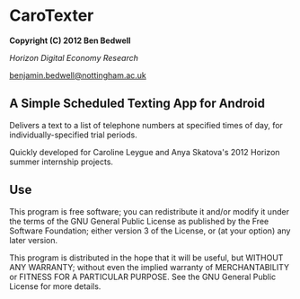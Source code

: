 CaroTexter
==============

**Copyright (C) 2012 Ben Bedwell**

*Horizon Digital Economy Research*

benjamin.bedwell@nottingham.ac.uk

A Simple Scheduled Texting App for Android
--------------

Delivers a text to a list of telephone numbers at specified times of day, for individually-specified trial periods.

Quickly developed for Caroline Leygue and Anya Skatova's 2012 Horizon summer internship projects.

Use
--------------

This program is free software; you can redistribute it and/or modify it under the terms of the GNU General Public License as published by the Free Software Foundation; either version 3 of the License, or (at your option) any later version.

This program is distributed in the hope that it will be useful, but WITHOUT ANY WARRANTY; without even the implied warranty of MERCHANTABILITY or FITNESS FOR A PARTICULAR PURPOSE.  See the GNU General Public License for more details.